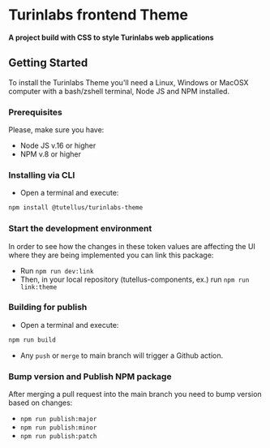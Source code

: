 # Turinlabs frontend Theme

**A project build with CSS to style Turinlabs web applications**

## Getting Started

To install the Turinlabs Theme you'll need a Linux, Windows or MacOSX computer with a bash/zshell terminal, Node JS and NPM installed.

### Prerequisites

Please, make sure you have:

- Node JS v.16 or higher
- NPM v.8 or higher

### Installing via CLI

- Open a terminal and execute:

```bash
npm install @tutellus/turinlabs-theme
```

### Start the development environment

In order to see how the changes in these token values are affecting the UI where they are being implemented you can link this package:

- Run `npm run dev:link`
- Then, in your local repository (tutellus-components, ex.) run `npm run link:theme`

### Building for publish

- Open a terminal and execute:

```bash
npm run build
```

- Any `push` or `merge` to main branch will trigger a Github action.

### Bump version and Publish NPM package

After merging a pull request into the main branch you need to bump version based on changes:

- `npm run publish:major`
- `npm run publish:minor`
- `npm run publish:patch`
